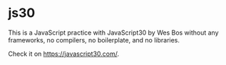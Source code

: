 # js30
This is a JavaScript practice with JavaScript30 by Wes Bos without any frameworks, no compilers, no boilerplate, and no libraries.

Check it on https://javascript30.com/.
